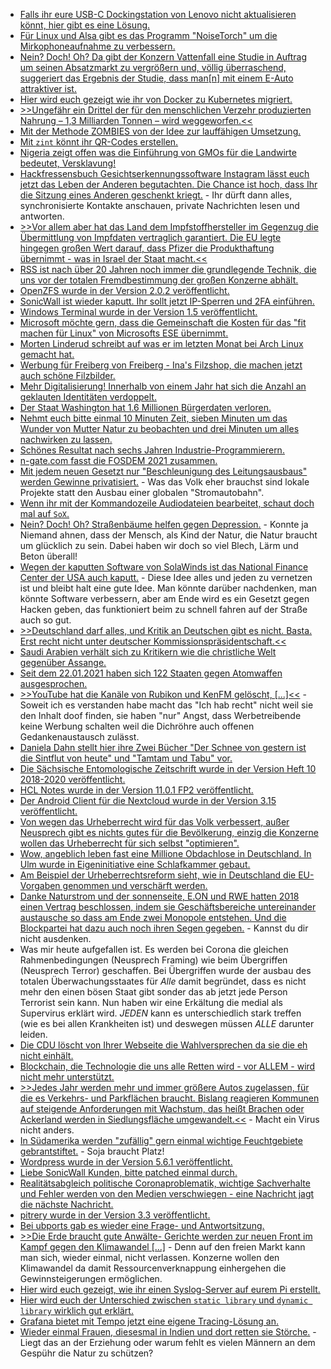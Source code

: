 * [Falls ihr eure USB-C Dockingstation von Lenovo nicht aktualisieren könnt, hier gibt es eine Lösung.](https://forums.lenovo.com/t5/Displays-Options-and-Accessories/Can-t-update-firmware-for-displayport-on-ThinkPad-USB-C-Dock-Gen2/m-p/4506706?page=3#5245822)
* [Für Linux und Alsa gibt es das Programm "NoiseTorch" um die Mirkophoneaufnahme zu verbessern.](https://www.onli-blogging.de/2008/Laermfilter-fuers-Mikrofon-unter-Alsa.html)
* [Nein? Doch! Oh? Da gibt der Konzern Vattenfall eine Studie in Auftrag um seinen Absatzmarkt zu vergrößern und, völlig überraschend, suggeriert das Ergebnis der Studie, dass man[n] mit einem E-Auto attraktiver ist.](https://www.sonnenseite.com/de/mobilitaet/darum-sind-fahrer-von-elektroautos-so-beliebt/)
* [Hier wird euch gezeigt wie ihr von Docker zu Kubernetes migriert.](https://www.opensourcerers.org/2021/02/01/how-to-go-from-docker-to-kubernetes-the-right-way/)
* [>>Ungefähr ein Drittel der für den menschlichen Verzehr produzierten Nahrung – 1,3 Milliarden Tonnen – wird weggeworfen.<<](https://netzfrauen.org/2021/02/01/foodwaste-6/)
* [Mit der Methode ZOMBIES von der Idee zur lauffähigen Umsetzung.](https://opensource.com/article/21/2/development-guide)
* [Mit `zint` könnt ihr QR-Codes erstellen.](https://opensource.com/article/21/2/zint-barcode-generator)
* [Nigeria zeigt offen was die Einführung von GMOs für die Landwirte bedeutet, Versklavung!](https://netzfrauen.org/2021/02/01/nigeria-4/)
* [Hackfressensbuch Gesichtserkennungssoftware Instagram lässt euch jetzt das Leben der Anderen begutachten. Die Chance ist hoch, dass Ihr die Sitzung eines Anderen geschenkt kriegt.](https://blog.fefe.de/?ts=9ee93b1b) - Ihr dürft dann alles, synchronisierte Kontakte anschauen, private Nachrichten lesen und antworten.
* [>>Vor allem aber hat das Land dem Impfstoffhersteller im Gegenzug die Übermittlung von Impfdaten vertraglich garantiert. Die EU legte hingegen großen Wert darauf, dass Pfizer die Produkthaftung übernimmt - was in Israel der Staat macht.<<](https://blog.fefe.de/?ts=9ee93b9a)
* [RSS ist nach über 20 Jahren noch immer die grundlegende Technik, die uns vor der totalen Fremdbestimmung der großen Konzerne abhält.](https://cloud.bazzline.net/index.php/apps/news/#/items/unread)
* [OpenZFS wurde in der Version 2.0.2 veröffentlicht.](https://www.phoronix.com/scan.php?page=news_item&px=OpenZFS-2.0.2-Released)
* [SonicWall ist wieder kaputt. Ihr sollt jetzt IP-Sperren und 2FA einführen.](https://www.bleepingcomputer.com/news/security/sonicwall-sma-100-zero-day-exploit-actively-used-in-the-wild/)
* [Windows Terminal wurde in der Version 1.5 veröffentlicht.](https://www.windowspro.de/news/windows-terminal-16-preview-erhaelt-gui-fuer-einstellungen-v15-nun-offizielles-release/04697)
* [Microsoft möchte gern, dass die Gemeinschaft die Kosten für das "fit machen für Linux" von Microsofts ESE übernimmt.](https://www.phoronix.com/scan.php?page=news_item&px=MS-ESE-Open-Source)
* [Morten Linderud schreibt auf was er im letzten Monat bei Arch Linux gemacht hat.](https://linderud.dev/blog/foss-activities-in-january-2020/)
* [Werbung für Freiberg von Freiberg - Ina's Filzshop, die machen jetzt auch schöne Filzbilder.](https://www.inasfilzshop.de/de/)
* [Mehr Digitalisierung! Innerhalb von einem Jahr hat sich die Anzahl an geklauten Identitäten verdoppelt.](https://www.bleepingcomputer.com/news/security/us-govt-number-of-identity-theft-reports-doubled-last-year/)
* [Der Staat Washington hat 1.6 Millionen Bürgerdaten verloren.](https://www.bleepingcomputer.com/news/security/data-breach-exposes-16-million-washington-unemployment-claims/)
* [Nehmt euch bitte einmal 10 Minuten Zeit, sieben Minuten um das Wunder von Mutter Natur zu beobachten und drei Minuten um alles nachwirken zu lassen.](https://www.nationalgeographic.com/animals/2019/02/time-lapse-film-shows-salamander-development/)
* [Schönes Resultat nach sechs Jahren Industrie-Programmierern.](https://chriskiehl.com/article/thoughts-after-6-years)
* [n-gate.com fasst die FOSDEM 2021 zusammen.](http://n-gate.com/fosdem/2021/02/01/0/)
* [Mit jedem neuen Gesetzt nur "Beschleunigung des Leitungsausbaus" werden Gewinne privatisiert.](https://www.sonnenseite.com/de/energie/oekostromausbau-schnellerer-ausbau-statt-mehr-lange-leitungen/) - Was das Volk eher brauchst sind lokale Projekte statt den Ausbau einer globalen "Stromautobahn".
* [Wenn ihr mit der Kommandozeile Audiodateien bearbeitet, schaut doch mal auf `SoX`.](https://opensource.com/article/20/2/linux-sox)
* [Nein? Doch! Oh? Straßenbäume helfen gegen Depression.](https://www.sonnenseite.com/de/wissenschaft/strassenbaeume-als-mittel-gegen-depressionen/) - Konnte ja Niemand ahnen, dass der Mensch, als Kind der Natur, die Natur braucht um glücklich zu sein. Dabei haben wir doch so viel Blech, Lärm und Beton überall!
* [Wegen der kaputten Software von SolaWinds ist das National Finance Center der USA auch kaputt.](https://www.bleepingcomputer.com/news/security/us-federal-payroll-agency-hacked-using-solarwinds-software-flaw/) - Diese Idee alles und jeden zu vernetzen ist und bleibt halt eine gute Idee. Man könnte darüber nachdenken, man könnte Software verbessern, aber am Ende wird es ein Gesetzt gegen Hacken geben, das funktioniert beim zu schnell fahren auf der Straße auch so gut.
* [>>Deutschland darf alles, und Kritik an Deutschen gibt es nicht. Basta. Erst recht nicht unter deutscher Kommissionspräsidentschaft.<<](https://martinsonneborn.de/aus-dem-naehkasten-der-kommission/)
* [Saudi Arabien verhält sich zu Kritikern wie die christliche Welt gegenüber Assange.](https://netzfrauen.org/2021/02/02/saudi-arabia-4/)
* [Seit dem 22.01.2021 haben sich 122 Staaten gegen Atomwaffen ausgesprochen.](https://weltnetz.tv/video/2448-atomwaffenverbotsvertrag-unterzeichnen)
* [>>YouTube hat die Kanäle von Rubikon und KenFM gelöscht, [...]<<](https://weltnetz.tv/video/2445-youtube-schmeisst-kenfm-raus) - Soweit ich es verstanden habe macht das "Ich hab recht" nicht weil sie den Inhalt doof finden, sie haben "nur" Angst, dass Werbetreibende keine Werbung schalten weil die Dichröhre auch offenen Gedankenaustausch zulässt.
* [Daniela Dahn stellt hier ihre Zwei Bücher "Der Schnee von gestern ist die Sintflut von heute" und "Tamtam und Tabu" vor.](https://weltnetz.tv/video/2432-ddr-schnee-von-gestern)
* [Die Sächsische Entomologische Zeitschrift wurde in der Version Heft 10 2018-2020 veröffentlicht.](https://sachsen.nabu.de/tiereundpflanzen/insektenundspinnen/29340.html)
* [HCL Notes wurde in der Version 11.0.1 FP2 veröffentlicht.](https://support.hcltechsw.com/csm?id=kb_article&sysparm_article=KB0086867&sys_kb_id=f9e514f11b42a8d0a2f48661cd4bcb0d)
* [Der Android Client für die Nextcloud wurde in der Version 3.15 veröffentlicht.](https://nextcloud.com/blog/android-client-3-15-is-here-bringing-ui-improvements-a-new-media-view-and-over-120-fixes-to-the-users/)
* [Von wegen das Urheberrecht wird für das Volk verbessert, außer Neusprech gibt es nichts gutes für die Bevölkerung, einzig die Konzerne wollen das Urheberrecht für sich selbst "optimieren".](https://netzpolitik.org/2021/lobbyismus-und-kampagnen-neues-gezerre-um-die-urheberrechtsreform/)
* [Wow, angeblich leben fast eine Millione Obdachlose in Deutschland. In Ulm wurde in Eigeninitiative eine Schlafkammer gebaut.](https://netzfrauen.org/2021/02/02/germany/)
* [Am Beispiel der Urheberrechtsreform sieht, wie in Deutschland die EU-Vorgaben genommen und verschärft werden.](https://freiheitsrechte.org/julia-reda-zur-urheberrechtsreform/)
* [Danke Naturstrom und der sonnenseite, E.ON und RWE hatten 2018 einen Vertrag beschlossen, indem sie Geschäftsbereiche untereinander austausche so dass am Ende zwei Monopole entstehen. Und die Blockpartei hat dazu auch noch ihren Segen gegeben.](https://www.sonnenseite.com/de/wirtschaft/naturstrom-statement-zur-zweiten-klage-gegen-den-e-on-rwe-deal/) - Kannst du dir nicht ausdenken.
* Was mir heute aufgefallen ist. Es werden bei Corona die gleichen Rahmenbedingungen (Neusprech Framing) wie beim Übergriffen (Neusprech Terror) geschaffen. Bei Übergriffen wurde der ausbau des totalen Überwachungsstaates für *Alle* damit begründet, dass es nicht mehr den einen bösen Staat gibt sonder das ab jetzt jede Person Terrorist sein kann. Nun haben wir eine Erkältung die medial als Supervirus erklärt wird. *JEDEN* kann es unterschiedlich stark treffen (wie es bei allen Krankheiten ist) und deswegen müssen *ALLE* darunter leiden.
* [Die CDU löscht von Ihrer Webseite die Wahlversprechen da sie die eh nicht einhält.](https://twitter.com/Senficon/status/1357009946471260160)
* [Blockchain, die Technologie die uns alle Retten wird - vor ALLEM - wird nicht mehr unterstützt.](https://blog.fefe.de/?ts=a2fcd932)
* [>>Jedes Jahr werden mehr und immer größere Autos zugelassen, für die es Verkehrs- und Parkflächen braucht. Bislang reagieren Kommunen auf steigende Anforderungen mit Wachstum, das heißt Brachen oder Ackerland werden in Siedlungsfläche umgewandelt.<<](https://www.sonnenseite.com/de/umwelt/staedte-im-kampf-gegen-ressourcenverbrauch-und-klimawandel/) - Macht ein Virus nicht anders.
* [In Südamerika werden "zufällig" gern einmal wichtige Feuchtgebiete gebrantstiftet.](https://www.sonnenseite.com/de/umwelt/weltnaturerbe-in-flammen/) - Soja braucht Platz!
* [Wordpress wurde in der Version 5.6.1 veröffentlicht.](https://wordpress.org/news/2021/02/wordpress-5-6-1-maintenance-release/)
* [Liebe SonicWall Kunden, bitte patched einmal durch.](https://www.bleepingcomputer.com/news/security/sonicwall-fixes-actively-exploited-sma-100-zero-day-vulnerability/)
* [Realitätsabgleich politische Coronaproblematik, wichtige Sachverhalte und Fehler werden von den Medien verschwiegen - eine Nachricht jagt die nächste Nachricht.](https://horstschulte.com/2021/arm-an-geist-dickes-portemonnaie/)
* [pitrery wurde in der Version 3.3 veröffentlicht.](https://www.postgresql.org/about/news/pitrery-33-released-2145/)
* [Bei ubports gab es wieder eine Frage- und Antwortsitzung.](https://ubports.com/de/blog/ubports-blogs-nachrichten-1/post/ubuntu-touch-q-a-93-3739)
* [>>Die Erde braucht gute Anwälte- Gerichte werden zur neuen Front im Kampf gegen den Klimawandel [...]](https://netzfrauen.org/2021/02/03/climatechange-12/) - Denn auf den freien Markt kann man sich, wieder einmal, nicht verlassen. Konzerne wollen den Klimawandel da damit Ressourcenverknappung einhergehen die Gewinnsteigerungen ermöglichen.
* [Hier wird euch gezeigt, wie ihr einen Syslog-Server auf eurem Pi erstellt.](https://pimylifeup.com/raspberry-pi-syslog-server/)
* [Hier wird euch der Unterschied zwischen `static library` und `dynamic library` wirklich gut erklärt.](https://opensource.com/article/21/2/linux-software-libraries)
* [Grafana bietet mit Tempo jetzt eine eigene Tracing-Lösung an.](https://opensource.com/article/21/2/tempo-distributed-tracing)
* [Wieder einmal Frauen, diesesmal in Indien und dort retten sie Störche.](https://netzfrauen.org/2021/02/04/india-19/) - Liegt das an der Erziehung oder warum fehlt es vielen Männern an dem Gespühr die Natur zu schützen?
